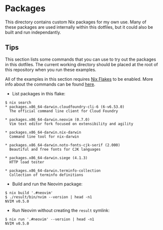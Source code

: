 # Packages

This directory contains custom Nix packages for my own use. Many of these
packages are used internally within this dotfiles, but it could also be built
and run independantly.

## Tips

This section lists some commands that you can use to try out the packages in
this dotfiles. The current working directory should be placed at the root of
this repository when you run these examples.

All of the examples in this section requires [Nix Flakes][1] to be enabled. More
info about the commands can be found [here][2].

- List packages in this flake:

```console
$ nix search
* packages.x86_64-darwin.cloudfoundry-cli-6 (6-v6.53.0)
  The official command line client for Cloud Foundry

* packages.x86_64-darwin.neovim (0.7.0)
  Vim text editor fork focused on extensibility and agility

* packages.x86_64-darwin.nix-darwin
  Command line tool for nix-darwin

* packages.x86_64-darwin.noto-fonts-cjk-serif (2.000)
  Beautiful and free fonts for CJK languages

* packages.x86_64-darwin.siege (4.1.3)
  HTTP load tester

* packages.x86_64-darwin.terminfo-collection
  Collection of terminfo definitions
```

- Build and run the Neovim package:

```console
$ nix build '.#neovim'
$ ./result/bin/nvim --version | head -n1
NVIM v0.5.0
```

- Run Neovim without creating the `result` symlink:

```console
$ nix run '.#neovim' --version | head -n1
NVIM v0.5.0
```

[1]: https://nixos.wiki/wiki/Flakes
[2]: https://nixos.org/manual/nix/unstable/command-ref/experimental-commands.html
